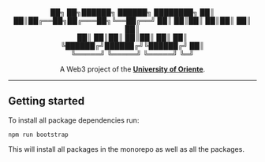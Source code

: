 <div align="center">


██╗   ██╗██████╗  ██████╗ ████████╗
██║   ██║██╔══██╗██╔═══██╗╚══██╔══╝
██║   ██║██║  ██║██║   ██║   ██║   
██║   ██║██║  ██║██║   ██║   ██║   
╚██████╔╝██████╔╝╚██████╔╝   ██║   
 ╚═════╝ ╚═════╝  ╚═════╝    ╚═╝   


A Web3 project of the [**University of Oriente**](https://x.com/dacemonagas).

---

</div>

## Getting started

To install all package dependencies run:
```
npm run bootstrap
```

This will install all packages in the monorepo as well as all the packages.
